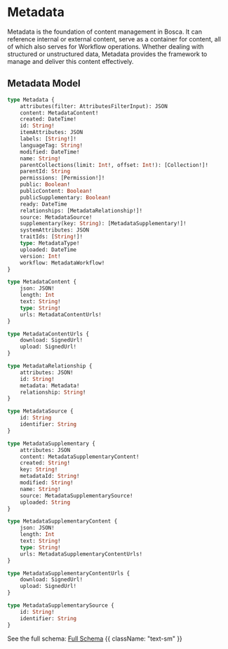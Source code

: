 # Metadata

<primary-label ref="bosca"/>
<secondary-label ref="beta"/>

Metadata is the foundation of content management in Bosca. It can reference internal or external content, serve as a
container for content, all of which also serves for Workflow operations. Whether dealing with structured or
unstructured data, Metadata provides the framework to manage and deliver this content effectively.

## Metadata Model

```graphql
type Metadata {
    attributes(filter: AttributesFilterInput): JSON
    content: MetadataContent!
    created: DateTime!
    id: String!
    itemAttributes: JSON
    labels: [String!]!
    languageTag: String!
    modified: DateTime!
    name: String!
    parentCollections(limit: Int!, offset: Int!): [Collection!]!
    parentId: String
    permissions: [Permission!]!
    public: Boolean!
    publicContent: Boolean!
    publicSupplementary: Boolean!
    ready: DateTime
    relationships: [MetadataRelationship!]!
    source: MetadataSource!
    supplementary(key: String): [MetadataSupplementary!]!
    systemAttributes: JSON
    traitIds: [String!]!
    type: MetadataType!
    uploaded: DateTime
    version: Int!
    workflow: MetadataWorkflow!
}

type MetadataContent {
    json: JSON!
    length: Int
    text: String!
    type: String!
    urls: MetadataContentUrls!
}

type MetadataContentUrls {
    download: SignedUrl!
    upload: SignedUrl!
}

type MetadataRelationship {
    attributes: JSON!
    id: String!
    metadata: Metadata!
    relationship: String!
}

type MetadataSource {
    id: String
    identifier: String
}

type MetadataSupplementary {
    attributes: JSON
    content: MetadataSupplementaryContent!
    created: String!
    key: String!
    metadataId: String!
    modified: String!
    name: String!
    source: MetadataSupplementarySource!
    uploaded: String
}

type MetadataSupplementaryContent {
    json: JSON!
    length: Int
    text: String!
    type: String!
    urls: MetadataSupplementaryContentUrls!
}

type MetadataSupplementaryContentUrls {
    download: SignedUrl!
    upload: SignedUrl!
}

type MetadataSupplementarySource {
    id: String!
    identifier: String
}
```

See the full schema: [Full Schema](/graphql/) {{ className: "text-sm" }}